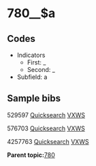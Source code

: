 # 780\_\_$a

## Codes

-   Indicators
    -   First: \_
    -   Second: \_
-   Subfield: a

## Sample bibs

529597 [Quicksearch](https://search.library.yale.edu/catalog/529597) [VXWS](http://prodorbis.library.yale.edu:7014/vxws/GetHoldingsService?bibId=529597)

576703 [Quicksearch](https://search.library.yale.edu/catalog/576703) [VXWS](http://prodorbis.library.yale.edu:7014/vxws/GetHoldingsService?bibId=576703)

4257763 [Quicksearch](https://search.library.yale.edu/catalog/4257763) [VXWS](http://prodorbis.library.yale.edu:7014/vxws/GetHoldingsService?bibId=4257763)

**Parent topic:**[780](../../tags/780/780.md)

